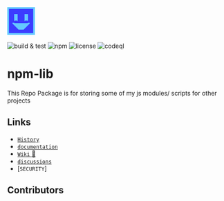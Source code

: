 
<img src="./docs/_media/favicon256.gif" alt="LOGO" width="64">

![build & test](https://github.com/XK-Z0-XD/npm-lib/actions/workflows/test.yml/badge.svg)
![npm]()
![license](https://img.shields.io/github/license/XK-Z0-XD/xk-npm-lib)
![codeql](https://github.com/XK-Z0-XD/npm-lib/actions/workflows/codeql.yml/badge.svg)

# npm-lib
This Repo Package is for storing some of my js modules/ scripts for other projects


## Links
- [`History`](HISTORY.md)
- [`documentation`](./docs/README.md)
- [`Wiki` :book:](https://github.com/XK-Z0-XD/xk-npm-lib/wiki)
- [`discussions`](https://github.com/XK-Z0-XD/xk-npm-lib/discussions)
- [`SECURITY`]
## Contributors



